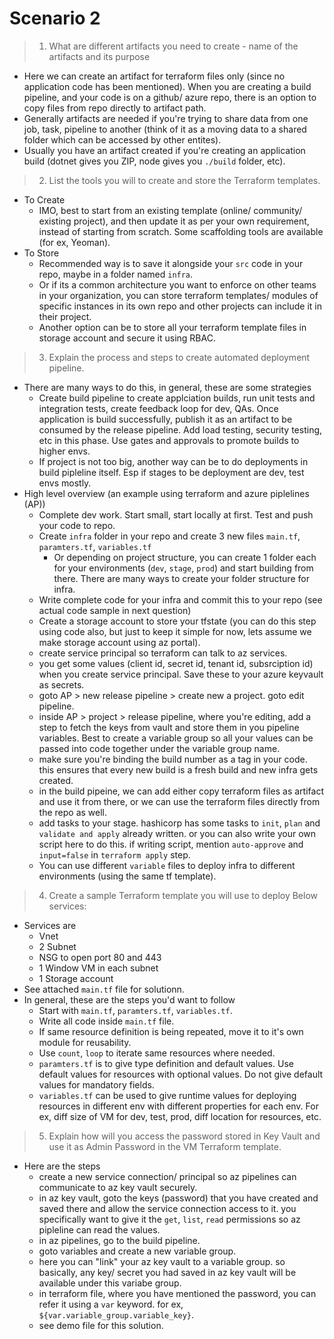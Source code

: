 # Scenario 2

>1) What are different artifacts you need to create - name of the artifacts and its purpose
- Here we can create an artifact for terraform files only (since no application code has been mentioned). When you are creating a build pipeline, and your code is on a github/ azure repo, there is an option to copy files from repo directly to artifact path.
- Generally artifacts are needed if you're trying to share data from one job, task, pipeline to another (think of it as a moving data to a shared folder which can be accessed by other entites).
- Usually you have an artifact created if you're creating an application build (dotnet gives you ZIP, node gives you `./build` folder, etc).

>2) List the tools you will to create and store the Terraform templates.
- To Create
  - IMO, best to start from an existing template (online/ community/ existing project), and then update it as per your own requirement, instead of starting from scratch. Some scaffolding tools are available (for ex, Yeoman).
- To Store
  - Recommended way is to save it alongside your `src` code in your repo, maybe in a folder named `infra`.
  - Or if its a common architecture you want to enforce on other teams in your organization, you can store terraform templates/ modules of specific instances in its own repo and other projects can include it in their project.
  - Another option can be to store all your terraform template files in storage account and secure it using RBAC.
>3) Explain the process and steps to create automated deployment pipeline.
- There are many ways to do this, in general, these are some strategies
  - Create build pipeline to create applciation builds, run unit tests and integration tests, create feedback loop for dev, QAs. Once application is build successfully, publish it as an artifact to be consumed by the release pipeline. Add load testing, security testing, etc in this phase. Use gates and approvals to promote builds to higher envs.
  - If project is not too big, another way can be to do deployments in build pipleline itself. Esp if stages to be deployment are dev, test envs mostly. 
- High level overview (an example using terraform and azure piplelines (AP))
  - Complete dev work. Start small, start locally at first. Test and push your code to repo.
  - Create `infra` folder in your repo and create 3 new files `main.tf`, `paramters.tf`, `variables.tf`
    - Or depending on project structure, you can create 1 folder each for your environments (`dev`, `stage`, `prod`) and start building from there.
    There are many ways to create your folder structure for infra.
  - Write complete code for your infra and commit this to your repo (see actual code sample in next question)
  - Create a storage account to store your tfstate (you can do this step using code also, but just to keep it simple for now, lets assume we make storage account using az portal).
  - create service principal so terraform can talk to az services.
  - you get some values (client id, secret id, tenant id, subsrciption id) when you create service principal. Save these to your azure keyvault as secrets.
  - goto AP > new release pipeline > create new a project. goto edit pipeline.
  - inside AP > project > release pipeline, where you're editing, add a step to fetch the keys from vault and store them in you pipeline variables. Best to create a variable group so all your values can be passed into code together under the variable group name.
  - make sure you're binding the build number as a tag in your code. this ensures that every new build is a fresh build and new infra gets created.
  - in the build pipeine, we can add either copy terraform files as artifact and use it from there, or we can use the terraform files directly from the repo as well.
  - add tasks to your stage. hashicorp has some tasks to `init`, `plan` and `validate and apply` already written. or you can also write your own script here to do this. if writing script, mention `auto-approve` and `input=false` in `terraform apply` step.
  - You can use different `variable` files to deploy infra to different environments (using the same tf template). 

>4) Create a sample Terraform template you will use to deploy Below services:
- Services are  
  - Vnet
  - 2 Subnet
  - NSG to open port 80 and 443
  - 1 Window VM in each subnet
  - 1 Storage account
- See attached `main.tf` file for solutionn.
- In general, these are the steps you'd want to follow
  - Start with `main.tf`, `paramters.tf`, `variables.tf`.
  - Write all code inside `main.tf` file.
  - If same resource definition is being repeated, move it to it's own module for reusability.
  - Use `count`, `loop` to iterate same resources where needed.
  - `paramters.tf` is to give type definition and default values. Use default values for resources with optional values. Do not give default values for mandatory fields.
  - `variables.tf` can be used to give runtime values for deploying resources in different env with different properties for each env. For ex, diff size of VM for dev, test, prod, diff location for resources, etc.

>5) Explain how will you access the password stored in Key Vault and use it as Admin Password in the VM Terraform template.
- Here are the steps
  - create a new service connection/ principal so az pipelines can communicate to az key vault securely.
  - in az key vault, goto the keys (password) that you have created and saved there and allow the service connection access to it. you specifically want to give it the `get`, `list`, `read` permissions so az pipleline can read the values.
  - in az pipelines, go to the build pipeline.
  - goto variables and create a new variable group.
  - here you can "link" your az key vault to a variable group. so basically, any key/ secret you had saved in az key vault will be available under this variabe group.
  - in terraform file, where you have mentioned the password, you can refer it using a `var` keyword. for ex, `${var.variable_group.variable_key}`.
  - see demo file for this solution.
